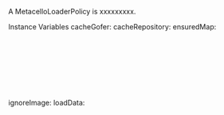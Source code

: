 A MetacelloLoaderPolicy is xxxxxxxxx.Instance Variables	cacheGofer:		<Object>	cacheRepository:		<Object>	ensuredMap:		<Object>	ignoreImage:		<Object>	loadData:		<Object>	loadDirective:		<Object>	overrideRepositories:		<Object>	repositoryMap:		<Object>	silently:		<Object>cacheGofer	- xxxxxcacheRepository	- xxxxxensuredMap	- xxxxxignoreImage	- xxxxxloadData	- xxxxxloadDirective	- xxxxxoverrideRepositories	- xxxxxrepositoryMap	- xxxxxsilently	- xxxxx
